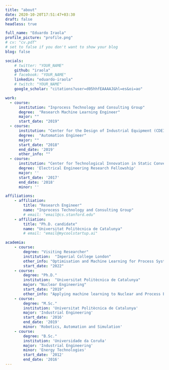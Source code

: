 ```yaml
---
title: "about"
date: 2020-10-20T17:51:47+03:30
draft: false
headless: true

full_name: "Eduardo Iraola"
profile_picture: "profile.png"
# cv: "cv.pdf"
# set to false if you don't want to show your blog
blog: false

socials:
    # twitter: "YOUR_NAME"
    github: "iraola"
    # facebook: "YOUR_NAME"
    linkedin: "eduardo-iraola"
    # twitch: "YOUR_NAME"
    google_scholar: "citations?user=d05hhfEAAAAJ&hl=es&oi=ao"

work:
  - course:
      institution: "Inprocess Technology and Consulting Group"
      degree:  "Research Machine Learning Engineer"
      major: ""
      start_date: "2019"
  - course:
      institution: "Center for the Design of Industrial Equipment (CDEI)"
      degree:  "Automation Engineer"
      major: ""
      start_date: "2018"
      end_date: '2019'
      other_info: ""
  - course:
      institution: "Center for Technological Innovation in Static Converters (CITCEA)"
      degree: 'Electrical Engineering Research Fellowship'
      major: ''
      start_date: '2017'
      end_date: '2018'
      minor: ''

affiliations:
    - affiliation:
        title: "Research Engineer"
        name: "Inprocess Technology and Consulting Group"
        # email: "email@cs.stanford.edu"
    - affiliation:
        title: "Ph.D. candidate"
        name: "Universitat Politècnica de Catalunya"
        # email: "email@mycoolstartup.ai"

academia:
    - course:
        degree: "Visiting Researcher"
        institution:  "Imperial College London"
        other_info: "Optimisation and Machine Learning for Process Systems Engineering Group"
        start_date: "2022"
    - course:
        degree: "Ph.D."
        institution:  "Universitat Politècnica de Catalunya"
        major: "Nuclear Engineering"
        start_date: "2019"
        other_info: "Applying machine learning to Nuclear and Process Engineering"
    - course:
        degree: "M.Sc."
        institution: 'Universitat Politècnica de Catalunya'
        major: 'Industrial Engineering'
        start_date: '2016'
        end_date: '2019'
        minor: 'Robotics, Automation and Simulation'
    - course:
        degree: "B.Sc."
        institution: 'Universidade da Coruña'
        major: 'Industrial Engineering'
        minor: 'Energy Technologies'
        start_date: '2012'
        end_date: '2016'
---
```

